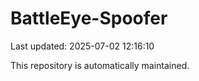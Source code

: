 # BattleEye-Spoofer

Last updated: 2025-07-02 12:16:10

This repository is automatically maintained.
